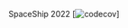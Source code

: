 SpaceShip 2022
[![codecov](https://codecov.io/gh/ZlobinVladimir/SpaceShip2022/branch/Rotate/graph/badge.svg?token=HM888L8K1I)]